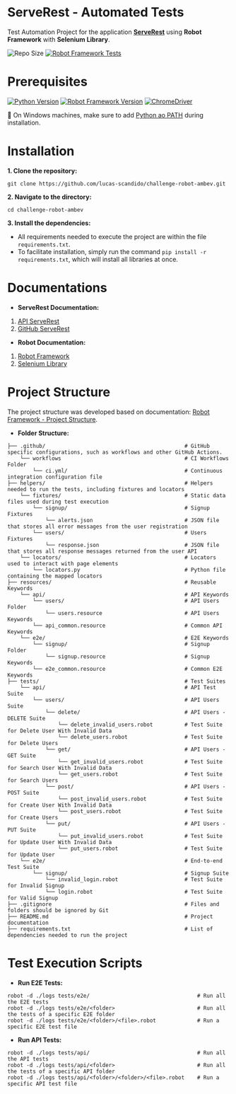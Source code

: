 # ServeRest - Automated Tests 
Test Automation Project for the application **[ServeRest](https://serverest.dev/)** using **Robot Framework** with **Selenium Library**.

![Repo Size](https://img.shields.io/github/repo-size/lucas-scandido/challenge-robot-ambev?label=size&color=blue) [![Robot Framework Tests](https://github.com/lucas-scandido/challenge-robot-ambev/actions/workflows/ci.yml/badge.svg)](https://github.com/lucas-scandido/challenge-robot-ambev/actions/workflows/ci.yml)

# Prerequisites
[![Python Version](https://img.shields.io/badge/Python-3.13.1-blue)](https://www.python.org/downloads/) [![Robot Framework Version](https://img.shields.io/badge/Robot%20Framework-7.2-blue)](https://docs.robotframework.org/docs/getting_started/testing#install-robot-framework) [![ChromeDriver](https://img.shields.io/badge/ChromeDriver-115.0-blue)](https://googlechromelabs.github.io/chrome-for-testing/)

📝 On Windows machines, make sure to add [Python ao PATH](https://docs.python.org/3/using/windows.html#the-full-installer) during installation.

# Installation
**1. Clone the repository:**
```
git clone https://github.com/lucas-scandido/challenge-robot-ambev.git
```

**2. Navigate to the directory:**
```
cd challenge-robot-ambev
```

**3. Install the dependencies:**
- All requirements needed to execute the project are within the file `requirements.txt`.
- To facilitate installation, simply run the command `pip install -r requirements.txt`, which will install all libraries at once.

# Documentations
- **ServeRest Documentation:**
1. [API ServeRest](https://serverest.dev/)
2. [GitHub ServeRest](https://github.com/ServeRest/ServeRest)
- **Robot Documentation:**
1. [Robot Framework](https://docs.robotframework.org/)
2. [Selenium Library](https://robotframework.org/SeleniumLibrary/SeleniumLibrary.html)

# Project Structure
The project structure was developed based on documentation: [Robot Framework - Project Structure](https://docs.robotframework.org/docs/examples/project_structure).

- **Folder Structure:**
```
├── .github/                                            # GitHub specific configurations, such as workflows and other GitHub Actions.   
    └── workflows                                       # CI Workflows Folder                                     
        └── ci.yml/                                     # Continuous integration configuration file
├── helpers/                                            # Helpers needed to run the tests, including fixtures and locators    
    └── fixtures/                                       # Static data files used during test execution                                    
        └── signup/                                     # Signup Fixtures    
            └── alerts.json                             # JSON file that stores all error messages from the user registration 
        └── users/                                      # Users Fixtures    
            └── response.json                           # JSON file that stores all response messages returned from the user API                                    
    └── locators/                                       # Locators used to interact with page elements                                  
        └── locators.py                                 # Python file containing the mapped locators   
├── resources/                                          # Reusable Keywords
    └── api/                                            # API Keywords
        └── users/                                      # API Users Folder
            └── users.resource                          # API Users Keywords
        └── api_common.resource                         # Common API Keywords                 
    └── e2e/                                            # E2E Keywords
        └── signup/                                     # Signup Folder
            └── signup.resource                         # Signup Keywords
        └── e2e_common.resource                         # Common E2E Keywords                                                                  
├── tests/                                              # Test Suites
    └── api/                                            # API Test Suite
        └── users/                                      # API Users Suite
            └── delete/                                 # API Users - DELETE Suite
                └── delete_invalid_users.robot          # Test Suite for Delete User With Invalid Data 
                └── delete_users.robot                  # Test Suite for Delete Users 
            └── get/                                    # API Users - GET Suite
                └── get_invalid_users.robot             # Test Suite for Search User With Invalid Data 
                └── get_users.robot                     # Test Suite for Search Users 
            └── post/                                   # API Users - POST Suite
                └── post_invalid_users.robot            # Test Suite for Create User With Invalid Data
                └── post_users.robot                    # Test Suite for Create Users
            └── put/                                    # API Users - PUT Suite
                └── put_invalid_users.robot             # Test Suite for Update User With Invalid Data
                └── put_users.robot                     # Test Suite for Update User
    └── e2e/                                            # End-to-end Test Suite
        └── signup/                                     # Signup Suite
            └── invalid_login.robot                     # Test Suite for Invalid Signup 
            └── login.robot                             # Test Suite for Valid Signup                            
├── .gitignore                                          # Files and folders should be ignored by Git  
├── README.md                                           # Project documentation      
├── requirements.txt                                    # List of dependencies needed to run the project                              
```

# Test Execution Scripts

- **Run E2E Tests:** 
```
robot -d ./logs tests/e2e/                                  # Run all the E2E tests
robot -d ./logs tests/e2e/<folder>                          # Run all the tests of a specific E2E folder
robot -d ./logs tests/e2e/<folder>/<file>.robot             # Run a specific E2E test file
```

- **Run API Tests:** 
```
robot -d ./logs tests/api/                                  # Run all the API tests
robot -d ./logs tests/api/<folder>                          # Run all the tests of a specific API folder
robot -d ./logs tests/api/<folder>/<folder>/<file>.robot    # Run a specific API test file
```